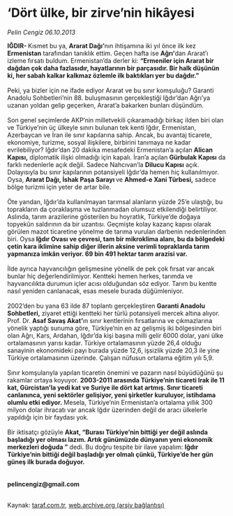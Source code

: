 # ‘Dört ülke, bir zirve’nin hikâyesi

*Pelin Cengiz 06.10.2013*

<div class="yazi"><strong>IĞDIR- </strong>Kısmet bu ya, <strong>Ararat Dağı’</strong>nın ihtişamına iki yıl önce ilk kez <strong>Ermenistan</strong> tarafından tanıklık ettim. Geçen hafta ise <strong>Ağrı’</strong>dan Ararat’ı izleme fırsatı buldum. Ermenistan’da derler ki: <strong>“Ermeniler için Ararat bir dağdan çok daha fazlasıdır, hayatlarının bir parçasıdır. Bir halk düşünün ki, her sabah kalkar kalkmaz özlemle ilk baktıkları yer bu dağdır.”<br/><br/></strong>Peki, ya bizler için ne ifade ediyor Ararat ve bu sınır komşuluğu? Garanti Anadolu Sohbetleri’nin 88. buluşmasının gerçekleştiği Iğdır’dan Ağrı’ya uzanan yoldan gelip geçerken, Ararat’a bakarken bunları düşündüm.<br/><br/>Son genel seçimlerde AKP’nin milletvekili çıkaramadığı birkaç ilden biri olan ve Türkiye’nin üç ülkeyle sınırı bulunan tek kenti Iğdır, Ermenistan, Azerbaycan ve İran ile sınır kapılarına sahip. Ancak, bu avantaj ticarete, ekonomiye, turizme, sosyal ilişkilere, birbirini tanımaya ne kadar evrilebiliyor? Iğdır’dan 20 dakika mesafedeki Ermenistan’a açılan<strong> Alican Kapısı,</strong> diplomatik ilişki olmadığı için kapalı. İran’a açılan <strong>Gürbulak Kapısı</strong> da farklı nedenlerle açık değil. Sadece Nahcıvan’la <strong>Dilucu Kapısı</strong> açık. Dolayısıyla bu sınır kapılarının potansiyeli Iğdır’da hemen hiç kullanılmıyor. Oysa, <strong>Ararat Dağı, İshak Paşa Sarayı </strong>ve <strong>Ahmed-e Xani Türbesi,</strong> sadece bölge turizmi için yeter de artar bile.<br/><br/>Öte yandan, Iğdır’da kullanılmayan tarımsal alanların yüzde 25’e ulaştığı, bu toprakların da çoraklaşma ve tuzlanmadan olumsuz etkilendiği belirtiliyor. Aslında, tarım arazilerine gösterilen bu hoyratlık, Türkiye’de doğaya topyekûn saldırının da bir uzantısı. Geçmişte kolay kazanç kapısı olarak görülen mazot ticaretine yönelme de tarıma vurulan darbenin nedenlerinden biri. Oysa<strong> Iğdır Ovası ve çevresi, tam bir mikroklima alanı, bu da bölgedeki çetin kara iklimine sahip diğer illerin aksine verimli topraklarda tarım yapmanıza imkân veriyor. 69 bin 491 hektar tarım arazisi var.<br/><br/></strong>İlde ayrıca hayvancılığın gelişmesine yönelik de pek çok fırsat var ancak bunlar hiç değerlendirilmiyor. Kentteki hemen herkes, tarımda ve hayvancılıkta durumun içler acısı olduğundan söz ediyor. Tarım bu kentte nasıl yeniden canlanacak, esas mesele burada düğümleniyor.<br/><br/>2002’den bu yana 63 ilde 87 toplantı gerçekleştiren <strong>Garanti Anadolu Sohbetleri,</strong> ziyaret ettiği kentteki her türlü potansiyeli mercek altına alıyor. Prof. Dr. <strong>Asaf Savaş Akat’</strong>ın sınır kentlerinin fırsatlarına ve çıkmazlarına yönelik yaptığı sunuma göre, Türkiye’nin en az gelişmiş iki bölgesinden biri olan Ağrı, Kars, Ardahan, Iğdır’da kişi başına milli gelir 6000 dolar, yani ülke ortalamasının yarısı kadar. Türkiye ortalamasının yüzde 26,4 olduğu sanayinin ekonomideki payı burada yüzde 12,6, işsizlik yüzde 20,3 ile yine Türkiye ortalamasının üzerinde. Çalışan nüfusun ortalama eğitim yılı 5,9.<br/><br/>Sınır komşularıyla yapılan ticaretin önemini ve pazarın nasıl büyüdüğünü şu rakamlar ortaya koyuyor. <strong>2003-2011 arasında Türkiye’nin ticareti Irak ile 11 kat, Gürcistan’la yedi kat ve Suriye ile dört kat artmış. Sınır ticareti canlanınca, yeni sektörler gelişiyor, yeni şirketler kuruluyor, istihdama olumlu etki ediyor.</strong> Mesela, Türkiye’nin Ermenistan’a ortalama yıllık 300 milyon dolar ihracatı var ancak Iğdır üzerinden değil de aracı ülkelerle yapıldığı için bir faydası yok.<br/><br/>Bir iktisatçı gözüyle <strong>Akat, “Burası Türkiye’nin bittiği yer değil aslında başladığı yer olması lazım. Artık günümüzde dünyanın yeni ekonomik merkezleri doğuda ”</strong> dedi. Bu doğru tespite bir ilave yapalım: <strong>Iğdır Türkiye’nin bittiği değil başladığı yer olmalı çünkü, Türkiye’de her gün güneş ilk burada doğuyor.<br/><br/></strong><br/><strong>pelincengiz@gmail.com<br/><br/></strong>
</div>

Kaynak: [taraf.com.tr](http://www.taraf.com.tr:80/pelin-cengiz/makale-dort-ulke-bir-zirve-nin-hikayesi.htm), [web.archive.org (arşiv bağlantısı)](http://web.archive.org/web/20131007135000/http://www.taraf.com.tr:80/pelin-cengiz/makale-dort-ulke-bir-zirve-nin-hikayesi.htm)
